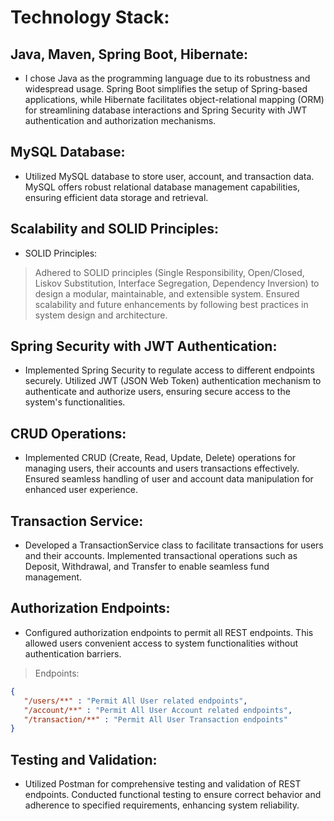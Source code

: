 # Technology Stack:

## Java, Maven, Spring Boot, Hibernate: 
* I chose Java as the programming language due to its robustness and widespread usage. Spring Boot simplifies the setup of Spring-based applications, while Hibernate facilitates object-relational mapping (ORM) for  streamlining database interactions and Spring Security with JWT authentication and authorization mechanisms.

## MySQL Database:
* Utilized MySQL database to store user, account, and transaction data. MySQL offers robust relational database management capabilities, ensuring efficient data storage and retrieval.

## Scalability and SOLID Principles:

* SOLID Principles:
> Adhered to SOLID principles (Single Responsibility, Open/Closed, Liskov Substitution, Interface Segregation, Dependency Inversion) to design a modular, maintainable, and extensible system. Ensured scalability and future enhancements by following best practices in system design and architecture.

## Spring Security with JWT Authentication:
* Implemented Spring Security to regulate access to different endpoints securely. Utilized JWT (JSON Web Token) authentication mechanism to authenticate and authorize users, ensuring secure access to the system's functionalities.

## CRUD Operations:
* Implemented CRUD (Create, Read, Update, Delete) operations for managing users, their accounts and users transactions effectively. Ensured seamless handling of user and account data manipulation for enhanced user experience.

## Transaction Service:
* Developed a TransactionService class to facilitate transactions for users and their accounts. Implemented transactional operations such as Deposit, Withdrawal, and Transfer to enable seamless fund management.

## Authorization Endpoints:
* Configured authorization endpoints to permit all REST endpoints. This allowed users convenient access to system functionalities without authentication barriers.
> Endpoints:
 ```json
{
    "/users/**" : "Permit All User related endpoints",
    "/account/**" : "Permit All User Account related endpoints",
    "/transaction/**" : "Permit All User Transaction endpoints"
}
  ```

## Testing and Validation:
* Utilized Postman for comprehensive testing and validation of REST endpoints. Conducted functional testing to ensure correct behavior and adherence to specified requirements, enhancing system reliability.
